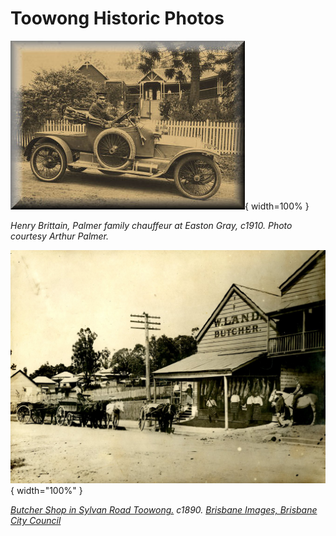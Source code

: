 # Toowong Historic Photos

![car](assets/photos/car.jpg){ width=100% }

*Henry Brittain, Palmer family chauffeur at Easton Gray, c1910. Photo courtesy Arthur Palmer.*


![Butcher Shop in Sylvan Road Toowong. c1890](assets/photos/butcher-shop-sylvan-road.jpg){ width="100%" }

*[Butcher Shop in Sylvan Road Toowong.](https://library-brisbane.ent.sirsidynix.net.au/client/en_AU/search/asset/25118/0) c1890. [Brisbane Images, Brisbane City Council](https://library-brisbane.ent.sirsidynix.net.au/client/en_AU/BrisbaneImages/)*
